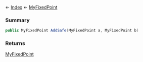 ← [Index](Api-Index) ← [MyFixedPoint](VRage.MyFixedPoint)

### Summary

```csharp
public MyFixedPoint AddSafe(MyFixedPoint a, MyFixedPoint b)
```

### Returns

[MyFixedPoint](VRage.MyFixedPoint)

